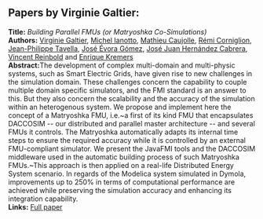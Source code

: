 <h2>Papers by Virginie Galtier:</h2>
<p>
<b>Title:</b> <i> Building Parallel FMUs (or Matryoshka Co-Simulations) </i> <br />
<b>Authors:</b> <a href="../authors/author_81.html">Virginie Galtier</a>, <a href="../authors/author_118.html">Michel Ianotto</a>, <a href="../authors/author_42.html">Mathieu Caujolle</a>, <a href="../authors/author_48.html">Rémi Corniglion</a>, <a href="../authors/author_267.html">Jean-Philippe Tavella</a>, <a href="../authors/author_67.html">José Évora Gómez</a>, <a href="../authors/author_109.html">José Juan Hernández Cabrera</a>, <a href="../authors/author_227.html">Vincent Reinbold</a> and <a href="../authors/author_144.html">Enrique Kremers</a><br />
<b>Abstract:</b>The development of complex multi-domain and multi-physic systems, such as Smart Electric Grids, have given rise to new challenges in the simulation domain. These challenges concern the capability to  couple multiple domain specific simulators, and the FMI standard is an answer to this. But they also concern the scalability and the accuracy of the simulation within an heterogenous system. We propose and implement here the concept of a Matryoshka FMU, i.e.~a first of its kind FMU that encapsulates DACCOSIM -- our distributed and parallel master architecture -- and several FMUs it controls. The Matryoshka automatically adapts its internal time steps to ensure the required accuracy while it is controlled by an external FMU-compliant simulator. We present the JavaFMI tools and the DACCOSIM middleware used in the automatic building process of such Matryoshka FMUs.~This approach is then applied on a real-life Distributed Energy System scenario. In regards of the Modelica system simulated  in Dymola, improvements up to 250% in terms of computational performance are achieved while preserving the simulation accuracy and enhancing its integration capability.<br />
<b>Links:</b> <a href="../submissions/ecp17132663_GaltierIanottoCaujolleCorniglionTavellaEvoragomezHernandezcabreraReinboldKremers.pdf">Full paper</a></p>
